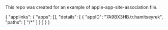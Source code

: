 This repo was created for an example of apple-app-site-association file.

{
  "applinks": {
    "apps": [],
    "details": [
      {
        "appID": "7A9BX3HB.tr.hamitseyrek",
        "paths": [
          "/*"
        ]
      }
    ]
  }
}

